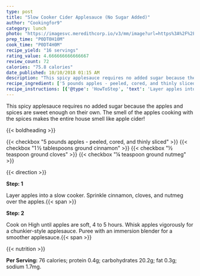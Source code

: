 ```yaml
---
type: post
title: "Slow Cooker Cider Applesauce (No Sugar Added)"
author: "Cookingfor9"
category: lunch
photo: "https://imagesvc.meredithcorp.io/v3/mm/image?url=https%3A%2F%2Fimages.media-allrecipes.com%2Fuserphotos%2F2194509.jpg"
prep_time: "P0DT0H10M"
cook_time: "P0DT4H0M"
recipe_yield: "16 servings"
rating_value: 4.666666666666667
review_count: 72
calories: "75.8 calories"
date_published: 10/10/2018 01:15 AM
description: "This spicy applesauce requires no added sugar because the apples and spices are sweet enough on their own. The smell of the apples cooking with the spices makes the entire house smell like apple cider!"
recipe_ingredient: ['5 pounds apples - peeled, cored, and thinly sliced', '1\u2009½ tablespoons ground cinnamon', '½ teaspoon ground cloves', '¼ teaspoon ground nutmeg']
recipe_instructions: [{'@type': 'HowToStep', 'text': 'Layer apples into a slow cooker. Sprinkle cinnamon, cloves, and nutmeg over the apples.\n'}, {'@type': 'HowToStep', 'text': 'Cook on High until apples are soft, 4 to 5 hours. Whisk apples vigorously for a chunkier-style applesauce. Puree with an immersion blender for a smoother applesauce.\n'}]
---
```


This spicy applesauce requires no added sugar because the apples and spices are sweet enough on their own. The smell of the apples cooking with the spices makes the entire house smell like apple cider! 

{{< boldheading >}}

{{< checkbox "5 pounds apples - peeled, cored, and thinly sliced" >}}
{{< checkbox "1 ½ tablespoons ground cinnamon" >}}
{{< checkbox "½ teaspoon ground cloves" >}}
{{< checkbox "¼ teaspoon ground nutmeg" >}}


{{< direction >}}

**Step: 1**

Layer apples into a slow cooker. Sprinkle cinnamon, cloves, and nutmeg over the apples.{{< span >}}

**Step: 2**

Cook on High until apples are soft, 4 to 5 hours. Whisk apples vigorously for a chunkier-style applesauce. Puree with an immersion blender for a smoother applesauce.{{< span >}}

{{< nutrition >}}

**Per Serving:** 76 calories; protein 0.4g; carbohydrates 20.2g; fat 0.3g; sodium 1.7mg.